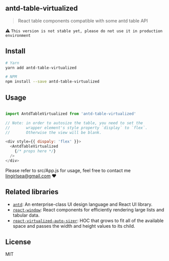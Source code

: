 ## antd-table-virtualized
> React table components compatible with some antd table API

:warning: `This version is not stable yet, please do not use it in production environment`


## Install

```bash
# Yarn
yarn add antd-table-virtualized

# NPM
npm install --save antd-table-virtualized
```

## Usage

```js

import AntdTableVirtualized from 'antd-table-virtualized'

// Note: in order to autosize the table, you need to set the
//       wrapper element's style property `display` to `flex`.
//       Otherwise the view will be blank.

<div style={{ dispaly: 'flex' }}>
  <AntdTableVirtualized
    {/* props here */}
  />
</div>
```

Please refer to src/App.js for usage, feel free to contact me <lingirlsea@gmail.com> :heart:


## Related libraries

* [`antd`](https://www.npmjs.com/package/antd): An enterprise-class UI design language and React UI library.
* [`react-window`](https://www.npmjs.com/package/react-window): React components for efficiently rendering large lists and tabular data.
* [`react-virtualized-auto-sizer`](https://npmjs.com/package/react-virtualized-auto-sizer): HOC that grows to fit all of the available space and passes the width and height values to its child.


## License

MIT
